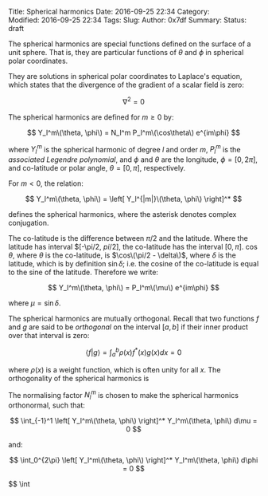 Title: Spherical harmonics
Date: 2016-09-25 22:34
Category:  
Modified: 2016-09-25 22:34
Tags: 
Slug: 
Author: 0x7df
Summary: 
Status: draft

The spherical harmonics are special functions defined on the surface of a
unit sphere. That is, they are particular functions of $\theta$ and $\phi$ in
spherical polar coordinates.

They are solutions in spherical polar coordinates to Laplace's equation, which
states that the divergence of the gradient of a scalar field is zero:

$$ \nabla^2 = 0 $$

The spherical harmonics are defined for $m \ge 0$ by:

$$ Y_l^m\(\theta, \phi\) = N_l^m P_l^m\(\cos\theta\) e^{im\phi} $$

where $Y_l^m$ is the spherical harmonic of degree $l$ and order $m$, $P_l^m$
is the _associated Legendre polynomial_, and $\phi$ and $\theta$ are the
longitude, $\phi = [0, 2\pi]$, and co-latitude or polar angle,
$\theta = [0, \pi]$, respectively.

For $m \lt 0$, the relation:

$$ Y_l^m\(\theta, \phi\) = \left[ Y_l^{|m|}\(\theta, \phi\) \right]^* $$

defines the spherical harmonics, where the asterisk denotes complex conjugation.

The co-latitude is the difference between $\pi/2$ and the latitude. Where the
latitude has interval $[-\pi/2, $pi/2]$, the co-latitude has the interval $[0,
\pi]$. $\cos\theta$, where $\theta$ is the co-latitude, is $\cos\(\pi/2 -
\delta\)$, where $\delta$ is the latitude, which is by definition $\sin\delta$; i.e.
the cosine of the co-latitude is equal to the sine of the latitude. Therefore we
write:

$$ Y_l^m\(\theta, \phi\) = P_l^m\(\mu\) e^{im\phi} $$

where $\mu = \sin\delta$.

The spherical harmonics are mutually orthogonal. Recall that two functions $f$
and $g$ are said to be _orthogonal_ on the interval $[a, b]$ if their inner
product over that interval is zero:

$$ \langle f | g \rangle = \int_a^b \rho(x) f^*(x) g(x) dx = 0 $$

where $\rho(x)$ is a weight function, which is often unity for all $x$. The
orthogonality of the spherical harmonics is 

The normalising factor $N_l^m$ is chosen to make the spherical harmonics
orthonormal, such that:

$$ \int_{-1}^1 \left[ Y_l^m\(\theta, \phi\) \right]^* Y_l^m\(\theta, \phi\) d\mu
= 0 $$

and:

$$ \int_0^{2\pi} \left[ Y_l^m\(\theta, \phi\) \right]^* Y_l^m\(\theta, \phi\)
d\phi = 0 $$


$$ \int
